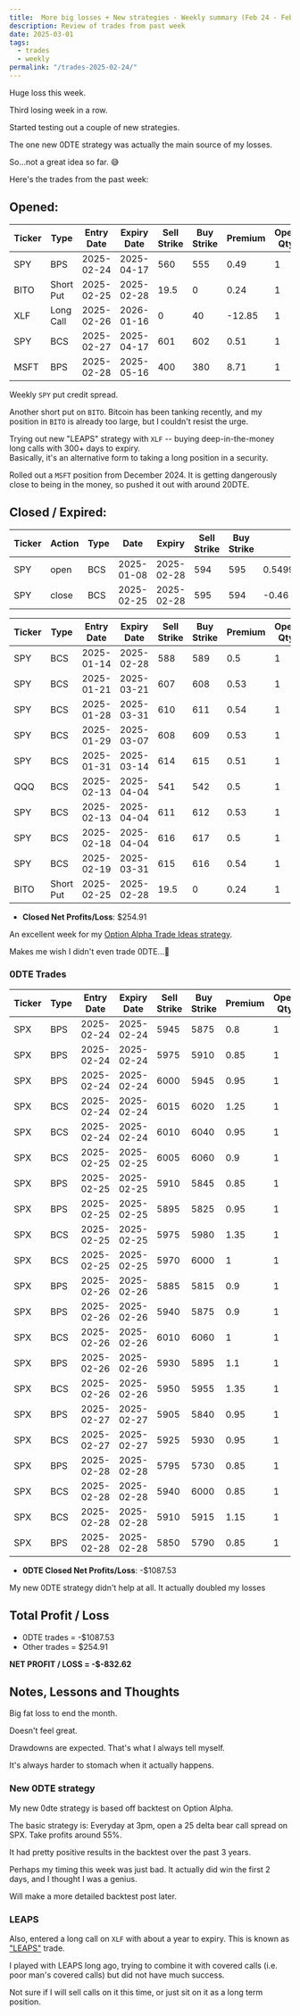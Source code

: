 ```yaml
---
title:  More big losses + New strategies - Weekly summary (Feb 24 - Feb 28)
description: Review of trades from past week
date: 2025-03-01
tags:
  - trades
  - weekly
permalink: "/trades-2025-02-24/"
---
```


Huge loss this week.

Third losing week in a row.

Started testing out a couple of new strategies.

The one new 0DTE strategy was actually the main source of my losses. 

So...not a great idea so far. 😅

Here's the trades from the past week:

## Opened:

<div class="trade-table weekly full-width">

|**Ticker**|**Type**|**Entry Date**|**Expiry Date**|**Sell Strike**|**Buy Strike**|**Premium**|**Open Qty**|**Fee open**|**Net Premium**|
|---|---|---|---|---|---|---|---|---|---|
|SPY|BPS|2025-02-24|2025-04-17|560|555|0.49|1|1.43|47.57|
|BITO|Short Put|2025-02-25|2025-02-28|19.5|0|0.24|1|0.81|23.19|
|XLF|Long Call|2025-02-26|2026-01-16|0|40|-12.85|1|0.64|-1285.64|
|SPY|BCS|2025-02-27|2025-04-17|601|602|0.51|1|1.44|49.56|
|MSFT|BPS|2025-02-28|2025-05-16|400|380|8.71|1|1.48|869.52|

</div>

Weekly `SPY` put credit spread. 

Another short put on `BITO`.  Bitcoin has been tanking recently, and my position in `BITO` is already too large, but I couldn't resist the urge.

Trying out new "LEAPS" strategy with `XLF` -- buying deep-in-the-money long calls with 300+ days to expiry.  
Basically, it's an alternative form to taking a long position in a security.

Rolled out a `MSFT` position from December 2024.  It is getting dangerously close to being in the money, so pushed it out with around 20DTE.


## Closed / Expired:

<div class = "trade-table monthly full-width">

|**Ticker**|**Action**|**Type**|**Date**|**Expiry**|**Sell Strike**|**Buy Strike**|**Premium**|**Qty**|**Fee**|**Net**|**Profit/Loss**|
|---|---|---|---|---|---|---|---|---|---|---|---|
|SPY|open|BCS|2025-01-08|2025-02-28|594|595|0.549999999999999|1|2.14|52.8599999999999|$4.84|
|SPY|close|BCS|2025-02-25|2025-02-28|595|594|-0.46|1|2.02|-48.02|

</div>

<div class = "trade-table weekly full-width">

|**Ticker**|**Type**|**Entry Date**|**Expiry Date**|**Sell Strike**|**Buy Strike**|**Premium**|**Open Qty**|**Fee open**|**Net Premium**|**Close Date**|**Close Cost**|**Close Qty**|**Fee close**|**Profit/Loss**|
|---|---|---|---|---|---|---|---|---|---|---|---|---|---|---|
|SPY|BCS|2025-01-14|2025-02-28|588|589|0.5|1|3.07|46.93|2025-02-28|-0.44|1|3.1|-0.17|
|SPY|BCS|2025-01-21|2025-03-21|607|608|0.53|1|1.44|51.56|2025-02-28|-0.2|1|2.12|29.44|
|SPY|BCS|2025-01-28|2025-03-31|610|611|0.54|1|2.15|51.85|2025-02-27|-0.2|1|2.12|29.73|
|SPY|BCS|2025-01-29|2025-03-07|608|609|0.53|1|2.14|50.86|2025-02-25|-0.2|1|3.1|27.76|
|SPY|BCS|2025-01-31|2025-03-14|614|615|0.51|1|1.44|49.56|2025-02-25|-0.2|1|3.1|26.46|
|QQQ|BCS|2025-02-13|2025-04-04|541|542|0.5|1|1.44|48.56|2025-02-27|-0.2|1|1.42|27.14|
|SPY|BCS|2025-02-13|2025-04-04|611|612|0.53|1|1.44|51.56|2025-02-28|-0.2|1|1.92|29.64|
|SPY|BCS|2025-02-18|2025-04-04|616|617|0.5|1|2.14|47.86|2025-02-27|-0.2|1|1.42|26.44|
|SPY|BCS|2025-02-19|2025-03-31|615|616|0.54|1|2.14|51.86|2025-02-25|-0.2|1|1.42|30.44|
|BITO|Short Put|2025-02-25|2025-02-28|19.5|0|0.24|1|0.81|23.19|2025-02-28|0|1|0|23.19|
</div>

- **Closed Net Profits/Loss**: $254.91

An excellent week for my [Option Alpha Trade Ideas strategy](/options-alpha-strategy/).

Makes me wish I didn't even trade 0DTE...🥲


### 0DTE Trades

<div class = "trade-table weekly full-width">

|**Ticker**|**Type**|**Entry Date**|**Expiry Date**|**Sell Strike**|**Buy Strike**|**Premium**|**Open Qty**|**Fee open**|**Net Premium**|**Exit Date**|**Close Cost**|**Close Qty**|**Fee close**|**Profit/Loss**|
|---|---|---|---|---|---|---|---|---|---|---|---|---|---|---|
|SPX|BPS|2025-02-24|2025-02-24|5945|5875|0.8|1|3.12|76.88|2025-02-24|-1.65|1|3.21|-91.33|
|SPX|BPS|2025-02-24|2025-02-24|5975|5910|0.85|1|3.12|81.88|2025-02-24|-0.25|1|3.12|53.76|
|SPX|BPS|2025-02-24|2025-02-24|6000|5945|0.95|1|3.21|91.79|2025-02-24|-2|1|3.41|-111.62|
|SPX|BCS|2025-02-24|2025-02-24|6015|6020|1.25|1|3.3|121.7|2025-02-24|-0.55|1|3.12|63.58|
|SPX|BCS|2025-02-24|2025-02-24|6010|6040|0.95|1|3.21|91.79|2025-02-24|-2|1|1.65|-109.86|
|SPX|BCS|2025-02-25|2025-02-25|6005|6060|0.9|1|3.21|86.79|2025-02-25|-0.25|1|3.12|58.67|
|SPX|BPS|2025-02-25|2025-02-25|5910|5845|0.85|1|3.21|81.79|2025-02-25|-1.75|1|3.21|-96.42|
|SPX|BPS|2025-02-25|2025-02-25|5895|5825|0.95|1|3.21|91.79|2025-02-25|-0.25|1|3.12|63.67|
|SPX|BCS|2025-02-25|2025-02-25|5975|5980|1.35|1|3.5|131.5|2025-02-25|-0.6|1|3.12|68.38|
|SPX|BCS|2025-02-25|2025-02-25|5970|6000|1|1|3.21|96.79|2025-02-25|-0.3|1|1.56|65.23|
|SPX|BPS|2025-02-26|2025-02-26|5885|5815|0.9|1|3.21|86.79|2025-02-26|-0.25|1|3.12|58.67|
|SPX|BPS|2025-02-26|2025-02-26|5940|5875|0.9|1|3.21|86.79|2025-02-26|-1.8|1|3.41|-96.62|
|SPX|BCS|2025-02-26|2025-02-26|6010|6060|1|1|3.21|96.79|2025-02-26|-0.3|1|1.56|65.23|
|SPX|BPS|2025-02-26|2025-02-26|5930|5895|1.1|1|3.21|106.79|2025-02-26|-2.25|1|3.21|-121.42|
|SPX|BCS|2025-02-26|2025-02-26|5950|5955|1.35|1|3.5|131.5|2025-02-26|-5|1|0|-368.5|
|SPX|BPS|2025-02-27|2025-02-27|5905|5840|0.95|1|3.21|91.79|2025-02-27|-1.95|1|3.41|-106.62|
|SPX|BCS|2025-02-27|2025-02-27|5925|5930|0.95|1|3.3|91.7|2025-02-27|-0.4|1|3.3|48.4|
|SPX|BPS|2025-02-28|2025-02-28|5795|5730|0.85|1|3.21|81.79|2025-02-28|-1.75|1|3.21|-96.42|
|SPX|BCS|2025-02-28|2025-02-28|5940|6000|0.85|1|3.12|81.88|2025-02-28|-1.8|1|3.21|-101.33|
|SPX|BCS|2025-02-28|2025-02-28|5910|5915|1.15|1|3.3|111.7|2025-02-28|-5|1|0|-388.3|
|SPX|BPS|2025-02-28|2025-02-28|5850|5790|0.85|1|3.12|81.88|2025-02-28|-0.25|1|1.56|55.32|

</div>

- **0DTE Closed Net Profits/Loss**: -$1087.53

My new 0DTE strategy didn't help at all.  It actually doubled my losses 


## Total Profit / Loss

+ 0DTE trades = -$1087.53
+ Other trades = $254.91

**NET PROFIT / LOSS = -$-832.62**

## Notes, Lessons and Thoughts

Big fat loss to end the month.

Doesn't feel great.

Drawdowns are expected.  That's what I always tell myself.

It's always harder to stomach when it actually happens.

### New 0DTE strategy
My new 0dte strategy is based off backtest on Option Alpha.

The basic strategy is: 
Everyday at 3pm, open a 25 delta bear call spread on SPX.  Take profits around 55%.

It had pretty positive results in the backtest over the past 3 years.

Perhaps my timing this week was just bad.  It actually did win the first 2 days, and I thought I was a genius.  

Will make a more detailed backtest post later.

### LEAPS

Also, entered a long call on `XLF` with about a year to expiry.  This is known as ["LEAPS"](https://optionalpha.com/strategies/leaps) trade.

I played with LEAPS long ago, trying to combine it with covered calls (i.e. poor man's covered calls) but did not have much success.

Not sure if I will sell calls on it this time, or just sit on it as a long term position.